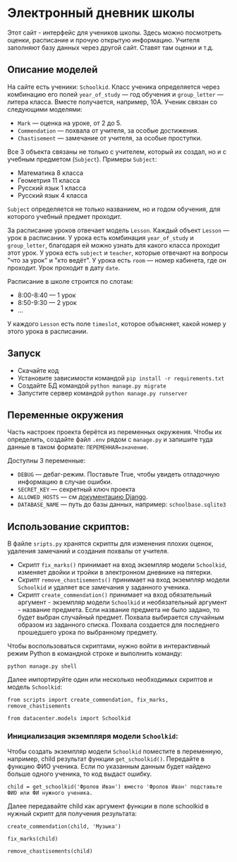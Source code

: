 # Электронный дневник школы

Этот сайт - интерфейс для учеников школы. Здесь можно посмотреть оценки, расписание и прочую открытую информацию. Учителя заполняют базу данных через другой сайт. Ставят там оценки и т.д.

## Описание моделей

На сайте есть ученики: `Schoolkid`. Класс ученика определяется через комбинацию его полей `year_of_study` — год обучения и `group_letter` — литера класса. Вместе получается, например, 10А. Ученик связан со следующими моделями:

- `Mark` — оценка на уроке, от 2 до 5.
- `Commendation` — похвала от учителя, за особые достижения.
- `Chastisement` — замечание от учителя, за особые проступки.

Все 3 объекта связаны не только с учителем, который их создал, но и с учебным предметом (`Subject`). Примеры `Subject`:

- Математика 8 класса
- Геометрия 11 класса
- Русский язык 1 класса
- Русский язык 4 класса

`Subject` определяется не только названием, но и годом обучения, для которого учебный предмет проходит.

За расписание уроков отвечает модель `Lesson`. Каждый объект `Lesson` — урок в расписании. У урока есть комбинация `year_of_study` и `group_letter`, благодаря ей можно узнать для какого класса проходит этот урок. У урока есть `subject` и `teacher`, которые отвечают на вопросы "что за урок" и "кто ведёт". У урока есть `room` — номер кабинета, где он проходит. Урок проходит в дату `date`.

Расписание в школе строится по слотам:

- 8:00-8:40 — 1 урок
- 8:50-9:30 — 2 урок
- ...

У каждого `Lesson` есть поле `timeslot`, которое объясняет, какой номер у этого урока в расписании.

## Запуск

- Скачайте код
- Установите зависимости командой `pip install -r requirements.txt`
- Создайте БД командой `python manage.py migrate`
- Запустите сервер командой `python manage.py runserver`

## Переменные окружения

Часть настроек проекта берётся из переменных окружения. Чтобы их определить, создайте файл `.env` рядом с `manage.py` и запишите туда данные в таком формате: `ПЕРЕМЕННАЯ=значение`.

Доступны 3 переменные:
- `DEBUG` — дебаг-режим. Поставьте True, чтобы увидеть отладочную информацию в случае ошибки.
- `SECRET_KEY` — секретный ключ проекта
- `ALLOWED_HOSTS` — см [документацию Django](https://docs.djangoproject.com/en/3.1/ref/settings/#allowed-hosts).
- `DATABASE_NAME` — путь до базы данных, например: `schoolbase.sqlite3`

## Использование скриптов:

В файле `sripts.py` хранятся скрипты для изменения плохих оценок, удаления замечаний и создания похвалы от учителя.

- Скрипт `fix_marks()` принимает на вход экземпляр модели `Schoolkid`, изменяет двойки и тройки в электронном дневнике на пятерки.
- Скрипт `remove_chastisements()` принимает на вход экземпляр модели `Schoolkid` и удаляет все замечания у заданного ученика.
- Скрипт `create_commendation()` принимает на вход обязательный аргумент - экземпляр модели `Schoolkid` и необязательный аргумент - название предмета. Если название предмета не было задано, то будет выбран случайный предмет. Похвала выбирается случайным образом из заданного списка. Похвала создается для последнего прошедшего урока по выбранному предмету.

Чтобы воспользоваться скриптами, нужно войти в интерактивный режим Python в командной строке и выполнить команду:

```
python manage.py shell
```
Далее импортируйте один или несколько необходимых скриптов и модель `Schoolkid`:
```
from scripts import create_commendation, fix_marks, remove_chastisements
```
```
from datacenter.models import Schoolkid
```

### Инициализация экземпляря модели `Schoolkid`: 

Чтобы создать экземпляр модели `Schoolkid` поместите в переменную, например, child результат функции `get_schoolkid()`. Передайте в функцию ФИО ученика. Если по указанным данным будет найдено больше одного ученика, то код выдаст ошибку.

```
child = get_schoolkid('Фролов Иван') вместо 'Фролов Иван' подставьте ФИО или ФИ нужного ученика.
```
Далее передавайте child как аргумент функции в поле schoolkid в нужный скрипт для получения результата:

```
create_commendation(child, 'Музыка')
```
```
fix_marks(child)
```
```
remove_chastisements(child)
```






